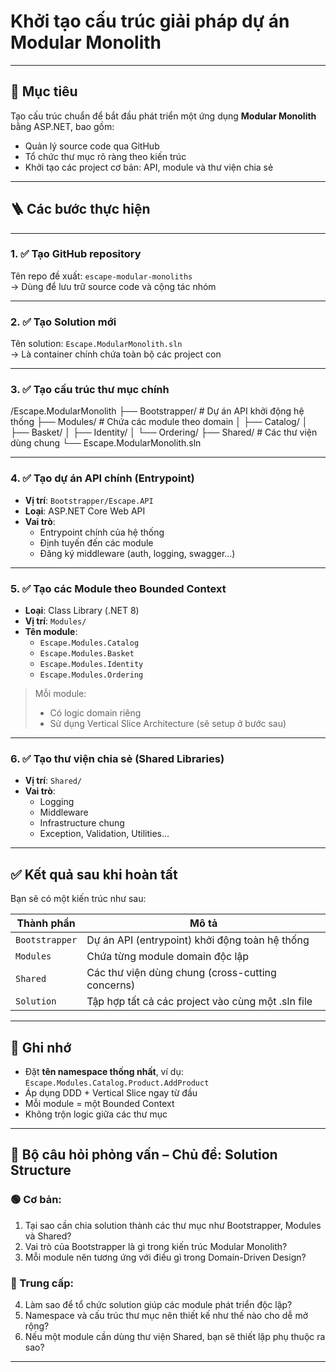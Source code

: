 # Khởi tạo cấu trúc giải pháp dự án Modular Monolith

---

## 🎯 Mục tiêu

Tạo cấu trúc chuẩn để bắt đầu phát triển một ứng dụng **Modular Monolith** bằng ASP.NET, bao gồm:
- Quản lý source code qua GitHub
- Tổ chức thư mục rõ ràng theo kiến trúc
- Khởi tạo các project cơ bản: API, module và thư viện chia sẻ

---

## 🪜 Các bước thực hiện

---

### 1. ✅ Tạo GitHub repository

Tên repo đề xuất: `escape-modular-monoliths`  
→ Dùng để lưu trữ source code và cộng tác nhóm

---

### 2. ✅ Tạo Solution mới

Tên solution: `Escape.ModularMonolith.sln`  
→ Là container chính chứa toàn bộ các project con

---

### 3. ✅ Tạo cấu trúc thư mục chính

/Escape.ModularMonolith 
├── Bootstrapper/ # Dự án API khởi động hệ thống 
├── Modules/ # Chứa các module theo domain │ 
├── Catalog/ │ 
├── Basket/ │ 
├── Identity/ │ 
└── Ordering/ 
      ├── Shared/ # Các thư viện dùng chung 
      └── Escape.ModularMonolith.sln


---

### 4. ✅ Tạo dự án API chính (Entrypoint)

- **Vị trí**: `Bootstrapper/Escape.API`
- **Loại**: ASP.NET Core Web API
- **Vai trò**:
  - Entrypoint chính của hệ thống
  - Định tuyến đến các module
  - Đăng ký middleware (auth, logging, swagger…)

---

### 5. ✅ Tạo các Module theo Bounded Context

- **Loại**: Class Library (.NET 8)
- **Vị trí**: `Modules/`
- **Tên module**:
  - `Escape.Modules.Catalog`
  - `Escape.Modules.Basket`
  - `Escape.Modules.Identity`
  - `Escape.Modules.Ordering`

> Mỗi module:
> - Có logic domain riêng
> - Sử dụng Vertical Slice Architecture (sẽ setup ở bước sau)

---

### 6. ✅ Tạo thư viện chia sẻ (Shared Libraries)

- **Vị trí**: `Shared/`
- **Vai trò**:
  - Logging
  - Middleware
  - Infrastructure chung
  - Exception, Validation, Utilities...

---

## ✅ Kết quả sau khi hoàn tất

Bạn sẽ có một kiến trúc như sau:

| Thành phần     | Mô tả |
|----------------|------|
| `Bootstrapper` | Dự án API (entrypoint) khởi động toàn hệ thống |
| `Modules`      | Chứa từng module domain độc lập |
| `Shared`       | Các thư viện dùng chung (cross-cutting concerns) |
| `Solution`     | Tập hợp tất cả các project vào cùng một .sln file |

---

## 🧠 Ghi nhớ

- Đặt **tên namespace thống nhất**, ví dụ: `Escape.Modules.Catalog.Product.AddProduct`
- Áp dụng DDD + Vertical Slice ngay từ đầu
- Mỗi module = một Bounded Context
- Không trộn logic giữa các thư mục

---

## 🎯 Bộ câu hỏi phỏng vấn – Chủ đề: Solution Structure

### 🟢 Cơ bản:
1. Tại sao cần chia solution thành các thư mục như Bootstrapper, Modules và Shared?
2. Vai trò của Bootstrapper là gì trong kiến trúc Modular Monolith?
3. Mỗi module nên tương ứng với điều gì trong Domain-Driven Design?

### 🔵 Trung cấp:
4. Làm sao để tổ chức solution giúp các module phát triển độc lập?
5. Namespace và cấu trúc thư mục nên thiết kế như thế nào cho dễ mở rộng?
6. Nếu một module cần dùng thư viện Shared, bạn sẽ thiết lập phụ thuộc ra sao?

---

